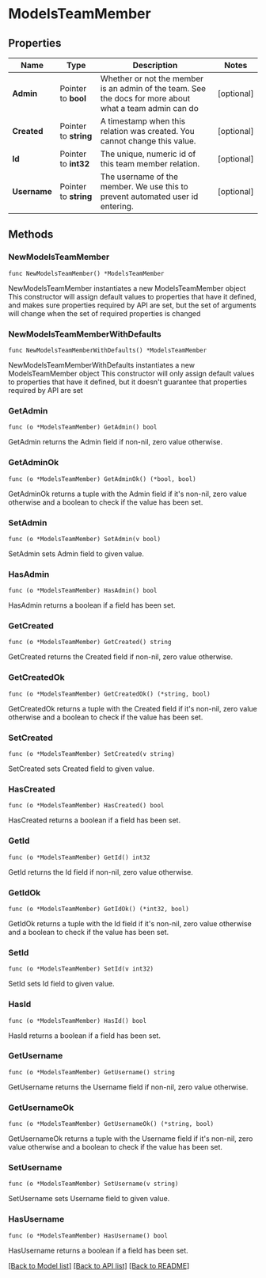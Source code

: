 # ModelsTeamMember

## Properties

Name | Type | Description | Notes
------------ | ------------- | ------------- | -------------
**Admin** | Pointer to **bool** | Whether or not the member is an admin of the team. See the docs for more about what a team admin can do | [optional] 
**Created** | Pointer to **string** | A timestamp when this relation was created. You cannot change this value. | [optional] 
**Id** | Pointer to **int32** | The unique, numeric id of this team member relation. | [optional] 
**Username** | Pointer to **string** | The username of the member. We use this to prevent automated user id entering. | [optional] 

## Methods

### NewModelsTeamMember

`func NewModelsTeamMember() *ModelsTeamMember`

NewModelsTeamMember instantiates a new ModelsTeamMember object
This constructor will assign default values to properties that have it defined,
and makes sure properties required by API are set, but the set of arguments
will change when the set of required properties is changed

### NewModelsTeamMemberWithDefaults

`func NewModelsTeamMemberWithDefaults() *ModelsTeamMember`

NewModelsTeamMemberWithDefaults instantiates a new ModelsTeamMember object
This constructor will only assign default values to properties that have it defined,
but it doesn't guarantee that properties required by API are set

### GetAdmin

`func (o *ModelsTeamMember) GetAdmin() bool`

GetAdmin returns the Admin field if non-nil, zero value otherwise.

### GetAdminOk

`func (o *ModelsTeamMember) GetAdminOk() (*bool, bool)`

GetAdminOk returns a tuple with the Admin field if it's non-nil, zero value otherwise
and a boolean to check if the value has been set.

### SetAdmin

`func (o *ModelsTeamMember) SetAdmin(v bool)`

SetAdmin sets Admin field to given value.

### HasAdmin

`func (o *ModelsTeamMember) HasAdmin() bool`

HasAdmin returns a boolean if a field has been set.

### GetCreated

`func (o *ModelsTeamMember) GetCreated() string`

GetCreated returns the Created field if non-nil, zero value otherwise.

### GetCreatedOk

`func (o *ModelsTeamMember) GetCreatedOk() (*string, bool)`

GetCreatedOk returns a tuple with the Created field if it's non-nil, zero value otherwise
and a boolean to check if the value has been set.

### SetCreated

`func (o *ModelsTeamMember) SetCreated(v string)`

SetCreated sets Created field to given value.

### HasCreated

`func (o *ModelsTeamMember) HasCreated() bool`

HasCreated returns a boolean if a field has been set.

### GetId

`func (o *ModelsTeamMember) GetId() int32`

GetId returns the Id field if non-nil, zero value otherwise.

### GetIdOk

`func (o *ModelsTeamMember) GetIdOk() (*int32, bool)`

GetIdOk returns a tuple with the Id field if it's non-nil, zero value otherwise
and a boolean to check if the value has been set.

### SetId

`func (o *ModelsTeamMember) SetId(v int32)`

SetId sets Id field to given value.

### HasId

`func (o *ModelsTeamMember) HasId() bool`

HasId returns a boolean if a field has been set.

### GetUsername

`func (o *ModelsTeamMember) GetUsername() string`

GetUsername returns the Username field if non-nil, zero value otherwise.

### GetUsernameOk

`func (o *ModelsTeamMember) GetUsernameOk() (*string, bool)`

GetUsernameOk returns a tuple with the Username field if it's non-nil, zero value otherwise
and a boolean to check if the value has been set.

### SetUsername

`func (o *ModelsTeamMember) SetUsername(v string)`

SetUsername sets Username field to given value.

### HasUsername

`func (o *ModelsTeamMember) HasUsername() bool`

HasUsername returns a boolean if a field has been set.


[[Back to Model list]](../README.md#documentation-for-models) [[Back to API list]](../README.md#documentation-for-api-endpoints) [[Back to README]](../README.md)


